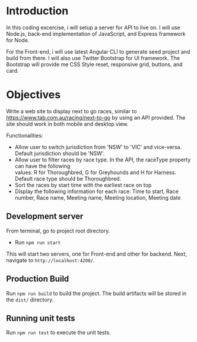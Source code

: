 # Introduction
In this coding excercise, i will setup a server for API to live on. I will use Node.js, back-end implementation of JavaScript, and Express framework for Node.

For the Front-end, i will use latest Angular CLI to generate seed project and build from there. I will also use Twitter Bootstrap for UI framework. The Bootstrap will provide me CSS Style reset, responsive grid, buttons, and card.

# Objectives
Write a web site to display next to go races, similar to https://www.tab.com.au/racing/next-to-go by using an API provided. The site should work in both mobile and desktop view.

Functionalities:
- Allow user to switch jurisdiction from 'NSW' to 'VIC' and vice-versa. Default jurisdiction should be 'NSW'.
- Allow user to filter races by race type. In the API, the raceType property can have the following values: R for Thoroughbred, G for Greyhounds and H for Harness. Default race type should be Thoroughbred.
- Sort the races by start time with the earliest race on top
- Display the following information for each race:
Time to start, 
Race number,
Race name,
Meeting name,
Meeting location,
Meeting date

## Development server
From terminal, go to project root directory.
- Run `npm run start`

This will start two servers, one for Front-end and other for backend. 
Next, navigate to `http://localhost:4200/`. 

## Production Build 
Run `npm run build` to build the project. The build artifacts will be stored in the `dist/` directory. 

## Running unit tests
Run `npm run test` to execute the unit tests.